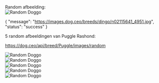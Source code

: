 Random afbeelding:  
![Random Doggo](https://images.dog.ceo/breeds/dingo/n02115641_4951.jpg)  


{
    "message": "https://images.dog.ceo/breeds/dingo/n02115641_4951.jpg",
    "status": "success"
}  


5 random afbeeldingen van Puggle Rashond:  

https://dog.ceo/api/breed/Puggle/images/random  


![Random Doggo](https://images.dog.ceo/breeds/puggle/IMG_192117.jpg)  
![Random Doggo](https://images.dog.ceo/breeds/puggle/IMG_122350.jpg)  
![Random Doggo](https://images.dog.ceo/breeds/puggle/IMG_104458.jpg)  
![Random Doggo](https://images.dog.ceo/breeds/puggle/IMG_070809.jpg)  
![Random Doggo](https://images.dog.ceo/breeds/puggle/IMG_162320.jpg)  
